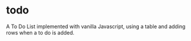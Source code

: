 # todo

A To Do List implemented with vanilla Javascript, using a table and adding rows when a to do is added.

